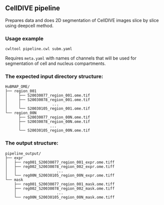 ## CellDIVE pipeline

Prepares data and does 2D segmentation of CellDIVE images slice by slice using deepcell method.


### Usage example

`cwltool pipeline.cwl subm.yaml`

Requires `meta.yaml` with names of channels 
that will be used for segmentation of cell and nucleus compartments.


### The expected input directory structure:
```
HuBMAP_OME/
├── region_001
│     ├── S20030077_region_001.ome.tif
│     ├── S20030078_region_001.ome.tif
│     │              ...
│     └── S20030105_region_001.ome.tif
└── region_00N
      ├── S20030077_region_00N.ome.tif
      ├── S20030078_region_00N.ome.tif
      │             ...
      └── S20030105_region_00N.ome.tif
```

### The output structure:
```
pipeline_output/
├── expr
│   ├── reg001_S20030077_region_001_expr.ome.tiff
│   ├── reg002_S20030078_region_002_expr.ome.tiff
│   │                  ...
│   └── reg00N_S20030105_region_00N_expr.ome.tiff       
└── mask                                                                                  
    ├── reg001_S20030077_region_001_mask.ome.tiff
    ├── reg002_S20030078_region_002_mask.ome.tiff               
    │                  ...                   
    └── reg00N_S20030105_region_00N_mask.ome.tiff    
```